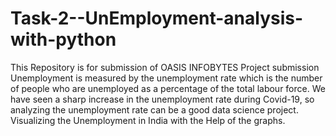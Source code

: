 # Task-2--UnEmployment-analysis-with-python
This Repository is for submission of OASIS INFOBYTES Project submission
Unemployment is measured by the unemployment rate which is the number of people who are unemployed as a percentage of the total labour force. We have seen a sharp increase in the unemployment rate during Covid-19, so analyzing the unemployment rate can be a good data science project. Visualizing the Unemployment in India with the Help of the graphs.


